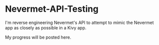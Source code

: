 # Nevermet-API-Testing
I'm reverse engineering Nevermet's API to attempt to mimic the Nevermet app as closely as possible in a Kivy app. 


My progress will be posted here.
